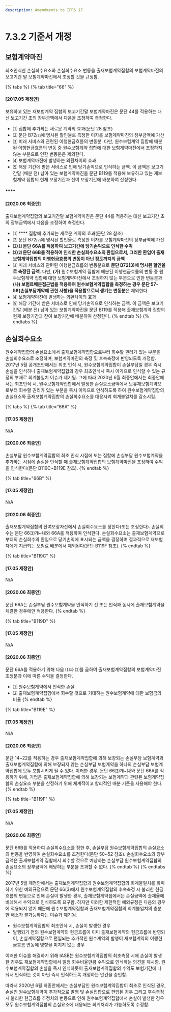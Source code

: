 ```yaml
---
description: Amendments to IFRS 17
---
```


# 7.3.2 기준서 개정

## 보험계약마진&#x20;

최초인식한 손실회수요소와 손실회수요소 변동을 출재보험계약집합의 보험계약마진의 보고기간 말 보험계약마진에서 조정할 것을 규정함.&#x20;

{% tabs %}
{% tab title="66" %}
#### **\[2017.05 제정안]**&#x20;

보유하고 있는 재보험계약 집합의 보고기간말 보험계약마진은 문단 44를 적용하는 대신 보고기간 초의 장부금액에서 다음을 조정하여 측정한다.

* ⑴ 집합에 추가되는 새로운 계약의 효과(문단 28 참조)
* ⑵ 문단 B72⑵에 명시된 할인율로 측정한 이자를 보험계약마진의 장부금액에 가산
* ⑶ 미래 서비스와 관련된 이행현금흐름의 변동분. 다만, 원수보험계약 집합에 배분된 이행현금흐름의 변동 중 원수보험계약 집합에 대한 보험계약마진에서 조정하지 않는 부분으로 인한 변동분은 제외한다.
* ⑷ 보험계약마진에 발생하는 외환차이의 효과
* ⑸ 해당 기간에 받은 서비스로 인해 당기손익으로 인식하는 금액. 이 금액은 보고기간말 (배분 전) 남아 있는 보험계약마진을 문단 B119를 적용해 보유하고 있는 재보험계약 집합의 현재 보장기간과 잔여 보장기간에 배분하여 산정한다.

#### ****

#### **\[2020.06 최종안]**&#x20;

출재보험계약집합의 보고기간말 보험계약마진은 문단 44를 적용하는 대신 보고기간 초의 장부금액에서 다음을 조정하여 측정한다.

* ⑴ **** 집합에 추가되는 새로운 계약의 효과(문단 28 참조)
* ⑵ 문단 B72⑵에 명시된 할인율로 측정한 이자를 보험계약마진의 장부금액에 가산
* **⑵⑴ 문단 66A를 적용하여 보고기간에 당기손익으로 인식한 수익**
* **⑵⑵ 문단 66B를 적용하여 인식한 손실회수요소의 환입으로서, 그러한 환입이 출재보험계약집합의 이행현금흐름의 변동이 아닌 정도까지의 금액**
* ⑶ 미래 서비스와 관련된 이행현금흐름의 변동분으로 **문단 B72(3)에 명시된 할인율로 측정돤 금액**. 다만, **(가)** 원수보험계약 집합에 배분된 이행현금흐름의 변동 중 원수보험계약 집합에 대한 보험계약마진에서 조정하지 않는 부분으로 인한 변동분과 **(나) 보험료배분접근법을 적용하여 원수보험계약집합을 측정하는 경우 문단 57-58(손실부담계약에 관한 사항)을 적용함으로써 생기는 변동분**은 제외한다.
* ⑷ 보험계약마진에 발생하는 외환차이의 효과
* ⑸ 해당 기간에 받은 서비스로 인해 당기손익으로 인식하는 금액. 이 금액은 보고기간말 (배분 전) 남아 있는 보험계약마진을 문단 B119를 적용해 출재보험계약 집합의 현재 보장기간과 잔여 보장기간에 배분하여 산정한다.
{% endtab %}
{% endtabs %}

## 손실회수요소&#x20;

원수계약집합의 손실요소에서 출재보험계약집합으로부터 회수할 권리가 있는 부분을 손실회수요소로 조정하며, 보험계약마진의 측정 및 후속측정에 반영되도록 개정함. 2017년 5월 공개초안에서는 최초 인식 시, 원수보험계약집합이 손실부담일 경우 즉시 손실을 인식하나 출재보험계약집합의 경우 최초인식시 즉시 이익으로 인식할 수 있는 규정의 부재로 회계불일치 이슈가 제기됨. 그에 따라 2020년 6월 최종안에서는 최종안에서는 최초인식 시, 원수보험계약집합에서 발생한 손실요소금액에서 보유재보험계약으로부터 회수할 권리가 있는 부분을 즉시 이익으로 인식하도록 하여 원수보험계약집합의 손실요소와 출재보험계약집합의 손실회수요소를 대응시켜 회계불일치를 감소시킴.

{% tabs %}
{% tab title="66A" %}
#### **\[17.05 제정안]**&#x20;

N/A



#### **\[2020.06 최종안]**&#x20;

손실부담 원수보험계약집합의 최초 인식 시점에 또는 집합에 손실부담 원수보험계약을 추가하는 시점에 손실을 인식할 때 출재보험계약집합의 보험계약마진을 조정하여 수익을 인식한다(문단 B119C\~B119E 참조).
{% endtab %}

{% tab title="66B" %}
#### **\[17.05 제정안]**&#x20;

N/A



#### **\[2020.06 최종안]**&#x20;

출재보험계약집합의 잔여보장자산에서 손실회수요소를 정한다(또는 조정한다). 손실회수는 문단 66⑶㈎\~㈏와 66A를 적용하여 인식한다. 손실회수요소는 출재보험계약으로부터의 손실회수의 환입으로 당기손익에 표시되는 금액을 결정하며 결과적으로 재보험자에게 지급되는 보험료 배분에서 제외된다(문단 B119F 참조).
{% endtab %}

{% tab title="B119C" %}
#### **\[17.05 제정안]**&#x20;

N/A



#### **\[2020.06 최종안]**&#x20;

문단 66A는 손실부담 원수보험계약을 인식하기 전 또는 인식과 동시에 출재보험계약을 체결한 경우에만 적용한다.
{% endtab %}

{% tab title="B119D" %}
#### **\[17.05 제정안]**&#x20;

N/A



#### **\[2020.06 최종안]**&#x20;

문단 66A를 적용하기 위해 다음 ⑴과 ⑵를 곱하여 출재보험계약집합의 보험계약마진 조정분과 이에 따른 수익을 결정한다.

* ⑴ 원수보험계약에서 인식한 손실&#x20;
* ⑵ 출재보험계약집합에서 회수할 것으로 기대하는 원수보험계약에 대한 보험금의 비율
{% endtab %}

{% tab title="B119E" %}
#### **\[17.05 제정안]**&#x20;

N/A



#### **\[2020.06 최종안]**&#x20;

문단 14\~22를 적용하는 경우 출재보험계약집합에 의해 보장되는 손실부담 보험계약과 출재보험계약집합에 의해 보장되지 않는 손실부담 보험계약을 하나의 손실부담 보험계약집합에 모두 포함시키게 될 수 있다. 이러한 경우, 문단 66⑶㈎\~㈏와 문단 66A를 적용하기 위해, 기업은 출재보험계약집합에 의해 보장되는 보험계약과 관련된 보험계약집합의 손실요소 부분을 산정하기 위해 체계적이고 합리적인 배분 기준을 사용해야 한다.
{% endtab %}

{% tab title="B119F" %}
#### **\[17.05 제정안]**&#x20;

N/A



#### **\[2020.06 최종안]**&#x20;

문단 66B를 적용하여 손실회수요소를 정한 후, 손실부담 원수보험계약집합의 손실요소의 변동을 반영하여 손실회수요소를 조정한다(문단 50\~52 참조). 손실회수요소의 장부금액은 출재보험계약 집합에서 회수할 것으로 예상하는 손실부담 원수보험계약집합의 손실요소의 장부금액에 해당하는 부분을 초과할 수 없다.
{% endtab %}
{% endtabs %}

2017년 5월 제정안에서는 출재보험계약집합과 원수보험계약집합의 회계불일치를 회피하기 위한 예외규정으로 문단 66(3)에서 원수보험계약집합의 후속측정 시 불리한 현금흐름의 변동으로 인해 손실이 발생한 경우, 출재보험계약집에서는 손실금액에 출재율에 비례해서 수익으로 인식하도록 요구함. 하지만 이러한 제한적인 예외규정은 다음의 경우에 적용되지 않기 때문에 원수보험계약집합과 출재보험계약집합의 회계불일치의 충분한 해소가 불가능하다는 이슈가 제기됨.

* 원수보험계약집합의 최초인식 시, 손실이 발생한 경우&#x20;
* 발행되기 전의 원수보험계약의 현금흐름이 이미 출재보험계약의 현금흐름에 반영되어, 손실계약집합으로 편입되는 추가적인 원수계약의 발행이 재보험계약의 이행현금흐름 변동에 영향을 미치지 않는 경우&#x20;

이러한 이슈를 해결하기 위해 IASB는 원수보험계약집합의 최초측정 시에 손실이 발생한 경우도 재보험계약집합에서 일정 회수비율만큼 수익으로 인식하는 의견을 제시함. 원수보험계약집합의 손실을 즉시 인식하듯이 출재보험계약집합의 수익도 보험기간에 나눠서 인식하는 것이 아닌 즉시 인식하도록 개정하는 안건을 승인함.&#x20;

따라서 2020년 6월 최종안에서는 손실부담인 원수보험계약집합이 최초로 인식된 경우, 손실인 원수보험계약이 추가적으로 발행 및 손실집합으로 편입된 경우 그리고 후속측정 시 불리한 현금흐름 추정치의 변동으로 인해 원수보험계약집합에서 손실이 발생한 경우 모두 원수보험계약집합의 손실요소에 대응되는 회계처리가 가능하도록 수정함.&#x20;
